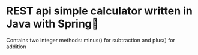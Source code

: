 # REST api simple calculator written in Java with Spring🌿
Contains two integer methods: minus() for subtraction and plus() for addition

